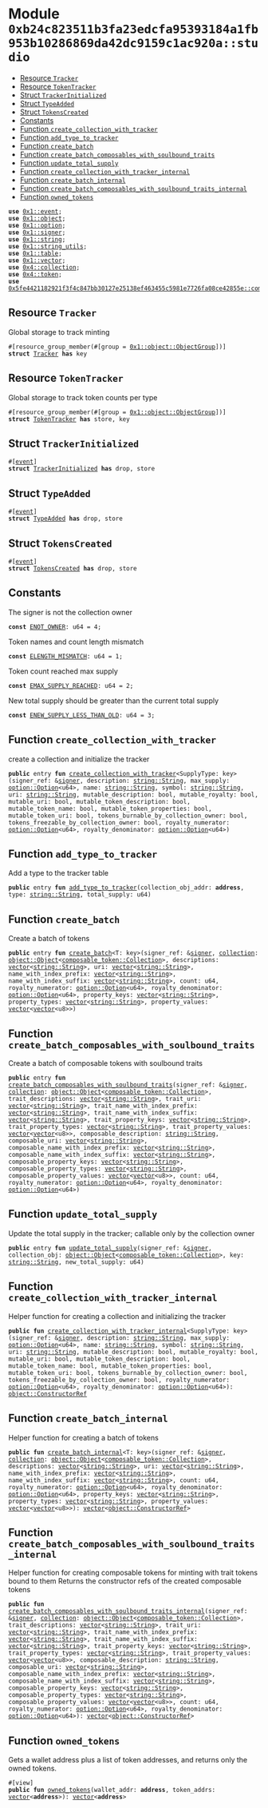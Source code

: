 
<a id="0xb24c823511b3fa23edcfa95393184a1fb953b10286869da42dc9159c1ac920a_studio"></a>

# Module `0xb24c823511b3fa23edcfa95393184a1fb953b10286869da42dc9159c1ac920a::studio`



-  [Resource `Tracker`](#0xb24c823511b3fa23edcfa95393184a1fb953b10286869da42dc9159c1ac920a_studio_Tracker)
-  [Resource `TokenTracker`](#0xb24c823511b3fa23edcfa95393184a1fb953b10286869da42dc9159c1ac920a_studio_TokenTracker)
-  [Struct `TrackerInitialized`](#0xb24c823511b3fa23edcfa95393184a1fb953b10286869da42dc9159c1ac920a_studio_TrackerInitialized)
-  [Struct `TypeAdded`](#0xb24c823511b3fa23edcfa95393184a1fb953b10286869da42dc9159c1ac920a_studio_TypeAdded)
-  [Struct `TokensCreated`](#0xb24c823511b3fa23edcfa95393184a1fb953b10286869da42dc9159c1ac920a_studio_TokensCreated)
-  [Constants](#@Constants_0)
-  [Function `create_collection_with_tracker`](#0xb24c823511b3fa23edcfa95393184a1fb953b10286869da42dc9159c1ac920a_studio_create_collection_with_tracker)
-  [Function `add_type_to_tracker`](#0xb24c823511b3fa23edcfa95393184a1fb953b10286869da42dc9159c1ac920a_studio_add_type_to_tracker)
-  [Function `create_batch`](#0xb24c823511b3fa23edcfa95393184a1fb953b10286869da42dc9159c1ac920a_studio_create_batch)
-  [Function `create_batch_composables_with_soulbound_traits`](#0xb24c823511b3fa23edcfa95393184a1fb953b10286869da42dc9159c1ac920a_studio_create_batch_composables_with_soulbound_traits)
-  [Function `update_total_supply`](#0xb24c823511b3fa23edcfa95393184a1fb953b10286869da42dc9159c1ac920a_studio_update_total_supply)
-  [Function `create_collection_with_tracker_internal`](#0xb24c823511b3fa23edcfa95393184a1fb953b10286869da42dc9159c1ac920a_studio_create_collection_with_tracker_internal)
-  [Function `create_batch_internal`](#0xb24c823511b3fa23edcfa95393184a1fb953b10286869da42dc9159c1ac920a_studio_create_batch_internal)
-  [Function `create_batch_composables_with_soulbound_traits_internal`](#0xb24c823511b3fa23edcfa95393184a1fb953b10286869da42dc9159c1ac920a_studio_create_batch_composables_with_soulbound_traits_internal)
-  [Function `owned_tokens`](#0xb24c823511b3fa23edcfa95393184a1fb953b10286869da42dc9159c1ac920a_studio_owned_tokens)


<pre><code><b>use</b> <a href="">0x1::event</a>;
<b>use</b> <a href="">0x1::object</a>;
<b>use</b> <a href="">0x1::option</a>;
<b>use</b> <a href="">0x1::signer</a>;
<b>use</b> <a href="">0x1::string</a>;
<b>use</b> <a href="">0x1::string_utils</a>;
<b>use</b> <a href="">0x1::table</a>;
<b>use</b> <a href="">0x1::vector</a>;
<b>use</b> <a href="">0x4::collection</a>;
<b>use</b> <a href="">0x4::token</a>;
<b>use</b> <a href="">0x5fe4421182921f3f4c847bb30127e25138ef463455c5981e7726fa08ce42855e::composable_token</a>;
</code></pre>



<a id="0xb24c823511b3fa23edcfa95393184a1fb953b10286869da42dc9159c1ac920a_studio_Tracker"></a>

## Resource `Tracker`

Global storage to track minting


<pre><code>#[resource_group_member(#[group = <a href="_ObjectGroup">0x1::object::ObjectGroup</a>])]
<b>struct</b> <a href="studio.md#0xb24c823511b3fa23edcfa95393184a1fb953b10286869da42dc9159c1ac920a_studio_Tracker">Tracker</a> <b>has</b> key
</code></pre>



<a id="0xb24c823511b3fa23edcfa95393184a1fb953b10286869da42dc9159c1ac920a_studio_TokenTracker"></a>

## Resource `TokenTracker`

Global storage to track token counts per type


<pre><code>#[resource_group_member(#[group = <a href="_ObjectGroup">0x1::object::ObjectGroup</a>])]
<b>struct</b> <a href="studio.md#0xb24c823511b3fa23edcfa95393184a1fb953b10286869da42dc9159c1ac920a_studio_TokenTracker">TokenTracker</a> <b>has</b> store, key
</code></pre>



<a id="0xb24c823511b3fa23edcfa95393184a1fb953b10286869da42dc9159c1ac920a_studio_TrackerInitialized"></a>

## Struct `TrackerInitialized`



<pre><code>#[<a href="">event</a>]
<b>struct</b> <a href="studio.md#0xb24c823511b3fa23edcfa95393184a1fb953b10286869da42dc9159c1ac920a_studio_TrackerInitialized">TrackerInitialized</a> <b>has</b> drop, store
</code></pre>



<a id="0xb24c823511b3fa23edcfa95393184a1fb953b10286869da42dc9159c1ac920a_studio_TypeAdded"></a>

## Struct `TypeAdded`



<pre><code>#[<a href="">event</a>]
<b>struct</b> <a href="studio.md#0xb24c823511b3fa23edcfa95393184a1fb953b10286869da42dc9159c1ac920a_studio_TypeAdded">TypeAdded</a> <b>has</b> drop, store
</code></pre>



<a id="0xb24c823511b3fa23edcfa95393184a1fb953b10286869da42dc9159c1ac920a_studio_TokensCreated"></a>

## Struct `TokensCreated`



<pre><code>#[<a href="">event</a>]
<b>struct</b> <a href="studio.md#0xb24c823511b3fa23edcfa95393184a1fb953b10286869da42dc9159c1ac920a_studio_TokensCreated">TokensCreated</a> <b>has</b> drop, store
</code></pre>



<a id="@Constants_0"></a>

## Constants


<a id="0xb24c823511b3fa23edcfa95393184a1fb953b10286869da42dc9159c1ac920a_studio_ENOT_OWNER"></a>

The signer is not the collection owner


<pre><code><b>const</b> <a href="studio.md#0xb24c823511b3fa23edcfa95393184a1fb953b10286869da42dc9159c1ac920a_studio_ENOT_OWNER">ENOT_OWNER</a>: u64 = 4;
</code></pre>



<a id="0xb24c823511b3fa23edcfa95393184a1fb953b10286869da42dc9159c1ac920a_studio_ELENGTH_MISMATCH"></a>

Token names and count length mismatch


<pre><code><b>const</b> <a href="studio.md#0xb24c823511b3fa23edcfa95393184a1fb953b10286869da42dc9159c1ac920a_studio_ELENGTH_MISMATCH">ELENGTH_MISMATCH</a>: u64 = 1;
</code></pre>



<a id="0xb24c823511b3fa23edcfa95393184a1fb953b10286869da42dc9159c1ac920a_studio_EMAX_SUPPLY_REACHED"></a>

Token count reached max supply


<pre><code><b>const</b> <a href="studio.md#0xb24c823511b3fa23edcfa95393184a1fb953b10286869da42dc9159c1ac920a_studio_EMAX_SUPPLY_REACHED">EMAX_SUPPLY_REACHED</a>: u64 = 2;
</code></pre>



<a id="0xb24c823511b3fa23edcfa95393184a1fb953b10286869da42dc9159c1ac920a_studio_ENEW_SUPPLY_LESS_THAN_OLD"></a>

New total supply should be greater than the current total supply


<pre><code><b>const</b> <a href="studio.md#0xb24c823511b3fa23edcfa95393184a1fb953b10286869da42dc9159c1ac920a_studio_ENEW_SUPPLY_LESS_THAN_OLD">ENEW_SUPPLY_LESS_THAN_OLD</a>: u64 = 3;
</code></pre>



<a id="0xb24c823511b3fa23edcfa95393184a1fb953b10286869da42dc9159c1ac920a_studio_create_collection_with_tracker"></a>

## Function `create_collection_with_tracker`

create a collection and initialize the tracker


<pre><code><b>public</b> entry <b>fun</b> <a href="studio.md#0xb24c823511b3fa23edcfa95393184a1fb953b10286869da42dc9159c1ac920a_studio_create_collection_with_tracker">create_collection_with_tracker</a>&lt;SupplyType: key&gt;(signer_ref: &<a href="">signer</a>, description: <a href="_String">string::String</a>, max_supply: <a href="_Option">option::Option</a>&lt;u64&gt;, name: <a href="_String">string::String</a>, symbol: <a href="_String">string::String</a>, uri: <a href="_String">string::String</a>, mutable_description: bool, mutable_royalty: bool, mutable_uri: bool, mutable_token_description: bool, mutable_token_name: bool, mutable_token_properties: bool, mutable_token_uri: bool, tokens_burnable_by_collection_owner: bool, tokens_freezable_by_collection_owner: bool, royalty_numerator: <a href="_Option">option::Option</a>&lt;u64&gt;, royalty_denominator: <a href="_Option">option::Option</a>&lt;u64&gt;)
</code></pre>



<a id="0xb24c823511b3fa23edcfa95393184a1fb953b10286869da42dc9159c1ac920a_studio_add_type_to_tracker"></a>

## Function `add_type_to_tracker`

Add a type to the tracker table


<pre><code><b>public</b> entry <b>fun</b> <a href="studio.md#0xb24c823511b3fa23edcfa95393184a1fb953b10286869da42dc9159c1ac920a_studio_add_type_to_tracker">add_type_to_tracker</a>(collection_obj_addr: <b>address</b>, type: <a href="_String">string::String</a>, total_supply: u64)
</code></pre>



<a id="0xb24c823511b3fa23edcfa95393184a1fb953b10286869da42dc9159c1ac920a_studio_create_batch"></a>

## Function `create_batch`

Create a batch of tokens


<pre><code><b>public</b> entry <b>fun</b> <a href="studio.md#0xb24c823511b3fa23edcfa95393184a1fb953b10286869da42dc9159c1ac920a_studio_create_batch">create_batch</a>&lt;T: key&gt;(signer_ref: &<a href="">signer</a>, <a href="">collection</a>: <a href="_Object">object::Object</a>&lt;<a href="_Collection">composable_token::Collection</a>&gt;, descriptions: <a href="">vector</a>&lt;<a href="_String">string::String</a>&gt;, uri: <a href="">vector</a>&lt;<a href="_String">string::String</a>&gt;, name_with_index_prefix: <a href="">vector</a>&lt;<a href="_String">string::String</a>&gt;, name_with_index_suffix: <a href="">vector</a>&lt;<a href="_String">string::String</a>&gt;, count: u64, royalty_numerator: <a href="_Option">option::Option</a>&lt;u64&gt;, royalty_denominator: <a href="_Option">option::Option</a>&lt;u64&gt;, property_keys: <a href="">vector</a>&lt;<a href="_String">string::String</a>&gt;, property_types: <a href="">vector</a>&lt;<a href="_String">string::String</a>&gt;, property_values: <a href="">vector</a>&lt;<a href="">vector</a>&lt;u8&gt;&gt;)
</code></pre>



<a id="0xb24c823511b3fa23edcfa95393184a1fb953b10286869da42dc9159c1ac920a_studio_create_batch_composables_with_soulbound_traits"></a>

## Function `create_batch_composables_with_soulbound_traits`

Create a batch of composable tokens with soulbound traits


<pre><code><b>public</b> entry <b>fun</b> <a href="studio.md#0xb24c823511b3fa23edcfa95393184a1fb953b10286869da42dc9159c1ac920a_studio_create_batch_composables_with_soulbound_traits">create_batch_composables_with_soulbound_traits</a>(signer_ref: &<a href="">signer</a>, <a href="">collection</a>: <a href="_Object">object::Object</a>&lt;<a href="_Collection">composable_token::Collection</a>&gt;, trait_descriptions: <a href="">vector</a>&lt;<a href="_String">string::String</a>&gt;, trait_uri: <a href="">vector</a>&lt;<a href="_String">string::String</a>&gt;, trait_name_with_index_prefix: <a href="">vector</a>&lt;<a href="_String">string::String</a>&gt;, trait_name_with_index_suffix: <a href="">vector</a>&lt;<a href="_String">string::String</a>&gt;, trait_property_keys: <a href="">vector</a>&lt;<a href="_String">string::String</a>&gt;, trait_property_types: <a href="">vector</a>&lt;<a href="_String">string::String</a>&gt;, trait_property_values: <a href="">vector</a>&lt;<a href="">vector</a>&lt;u8&gt;&gt;, composable_description: <a href="_String">string::String</a>, composable_uri: <a href="">vector</a>&lt;<a href="_String">string::String</a>&gt;, composable_name_with_index_prefix: <a href="">vector</a>&lt;<a href="_String">string::String</a>&gt;, composable_name_with_index_suffix: <a href="">vector</a>&lt;<a href="_String">string::String</a>&gt;, composable_property_keys: <a href="">vector</a>&lt;<a href="_String">string::String</a>&gt;, composable_property_types: <a href="">vector</a>&lt;<a href="_String">string::String</a>&gt;, composable_property_values: <a href="">vector</a>&lt;<a href="">vector</a>&lt;u8&gt;&gt;, count: u64, royalty_numerator: <a href="_Option">option::Option</a>&lt;u64&gt;, royalty_denominator: <a href="_Option">option::Option</a>&lt;u64&gt;)
</code></pre>



<a id="0xb24c823511b3fa23edcfa95393184a1fb953b10286869da42dc9159c1ac920a_studio_update_total_supply"></a>

## Function `update_total_supply`

Update the total supply in the tracker; callable only by the collection owner


<pre><code><b>public</b> entry <b>fun</b> <a href="studio.md#0xb24c823511b3fa23edcfa95393184a1fb953b10286869da42dc9159c1ac920a_studio_update_total_supply">update_total_supply</a>(signer_ref: &<a href="">signer</a>, collection_obj: <a href="_Object">object::Object</a>&lt;<a href="_Collection">composable_token::Collection</a>&gt;, key: <a href="_String">string::String</a>, new_total_supply: u64)
</code></pre>



<a id="0xb24c823511b3fa23edcfa95393184a1fb953b10286869da42dc9159c1ac920a_studio_create_collection_with_tracker_internal"></a>

## Function `create_collection_with_tracker_internal`

Helper function for creating a collection and initializing the tracker


<pre><code><b>public</b> <b>fun</b> <a href="studio.md#0xb24c823511b3fa23edcfa95393184a1fb953b10286869da42dc9159c1ac920a_studio_create_collection_with_tracker_internal">create_collection_with_tracker_internal</a>&lt;SupplyType: key&gt;(signer_ref: &<a href="">signer</a>, description: <a href="_String">string::String</a>, max_supply: <a href="_Option">option::Option</a>&lt;u64&gt;, name: <a href="_String">string::String</a>, symbol: <a href="_String">string::String</a>, uri: <a href="_String">string::String</a>, mutable_description: bool, mutable_royalty: bool, mutable_uri: bool, mutable_token_description: bool, mutable_token_name: bool, mutable_token_properties: bool, mutable_token_uri: bool, tokens_burnable_by_collection_owner: bool, tokens_freezable_by_collection_owner: bool, royalty_numerator: <a href="_Option">option::Option</a>&lt;u64&gt;, royalty_denominator: <a href="_Option">option::Option</a>&lt;u64&gt;): <a href="_ConstructorRef">object::ConstructorRef</a>
</code></pre>



<a id="0xb24c823511b3fa23edcfa95393184a1fb953b10286869da42dc9159c1ac920a_studio_create_batch_internal"></a>

## Function `create_batch_internal`

Helper function for creating a batch of tokens


<pre><code><b>public</b> <b>fun</b> <a href="studio.md#0xb24c823511b3fa23edcfa95393184a1fb953b10286869da42dc9159c1ac920a_studio_create_batch_internal">create_batch_internal</a>&lt;T: key&gt;(signer_ref: &<a href="">signer</a>, <a href="">collection</a>: <a href="_Object">object::Object</a>&lt;<a href="_Collection">composable_token::Collection</a>&gt;, descriptions: <a href="">vector</a>&lt;<a href="_String">string::String</a>&gt;, uri: <a href="">vector</a>&lt;<a href="_String">string::String</a>&gt;, name_with_index_prefix: <a href="">vector</a>&lt;<a href="_String">string::String</a>&gt;, name_with_index_suffix: <a href="">vector</a>&lt;<a href="_String">string::String</a>&gt;, count: u64, royalty_numerator: <a href="_Option">option::Option</a>&lt;u64&gt;, royalty_denominator: <a href="_Option">option::Option</a>&lt;u64&gt;, property_keys: <a href="">vector</a>&lt;<a href="_String">string::String</a>&gt;, property_types: <a href="">vector</a>&lt;<a href="_String">string::String</a>&gt;, property_values: <a href="">vector</a>&lt;<a href="">vector</a>&lt;u8&gt;&gt;): <a href="">vector</a>&lt;<a href="_ConstructorRef">object::ConstructorRef</a>&gt;
</code></pre>



<a id="0xb24c823511b3fa23edcfa95393184a1fb953b10286869da42dc9159c1ac920a_studio_create_batch_composables_with_soulbound_traits_internal"></a>

## Function `create_batch_composables_with_soulbound_traits_internal`

Helper function for creating composable tokens for minting with trait tokens bound to them
Returns the constructor refs of the created composable tokens


<pre><code><b>public</b> <b>fun</b> <a href="studio.md#0xb24c823511b3fa23edcfa95393184a1fb953b10286869da42dc9159c1ac920a_studio_create_batch_composables_with_soulbound_traits_internal">create_batch_composables_with_soulbound_traits_internal</a>(signer_ref: &<a href="">signer</a>, <a href="">collection</a>: <a href="_Object">object::Object</a>&lt;<a href="_Collection">composable_token::Collection</a>&gt;, trait_descriptions: <a href="">vector</a>&lt;<a href="_String">string::String</a>&gt;, trait_uri: <a href="">vector</a>&lt;<a href="_String">string::String</a>&gt;, trait_name_with_index_prefix: <a href="">vector</a>&lt;<a href="_String">string::String</a>&gt;, trait_name_with_index_suffix: <a href="">vector</a>&lt;<a href="_String">string::String</a>&gt;, trait_property_keys: <a href="">vector</a>&lt;<a href="_String">string::String</a>&gt;, trait_property_types: <a href="">vector</a>&lt;<a href="_String">string::String</a>&gt;, trait_property_values: <a href="">vector</a>&lt;<a href="">vector</a>&lt;u8&gt;&gt;, composable_description: <a href="_String">string::String</a>, composable_uri: <a href="">vector</a>&lt;<a href="_String">string::String</a>&gt;, composable_name_with_index_prefix: <a href="">vector</a>&lt;<a href="_String">string::String</a>&gt;, composable_name_with_index_suffix: <a href="">vector</a>&lt;<a href="_String">string::String</a>&gt;, composable_property_keys: <a href="">vector</a>&lt;<a href="_String">string::String</a>&gt;, composable_property_types: <a href="">vector</a>&lt;<a href="_String">string::String</a>&gt;, composable_property_values: <a href="">vector</a>&lt;<a href="">vector</a>&lt;u8&gt;&gt;, count: u64, royalty_numerator: <a href="_Option">option::Option</a>&lt;u64&gt;, royalty_denominator: <a href="_Option">option::Option</a>&lt;u64&gt;): <a href="">vector</a>&lt;<a href="_ConstructorRef">object::ConstructorRef</a>&gt;
</code></pre>



<a id="0xb24c823511b3fa23edcfa95393184a1fb953b10286869da42dc9159c1ac920a_studio_owned_tokens"></a>

## Function `owned_tokens`

Gets a wallet address plus a list of token addresses, and returns only the owned tokens.


<pre><code>#[view]
<b>public</b> <b>fun</b> <a href="studio.md#0xb24c823511b3fa23edcfa95393184a1fb953b10286869da42dc9159c1ac920a_studio_owned_tokens">owned_tokens</a>(wallet_addr: <b>address</b>, token_addrs: <a href="">vector</a>&lt;<b>address</b>&gt;): <a href="">vector</a>&lt;<b>address</b>&gt;
</code></pre>
